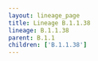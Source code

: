 ```yaml
---
layout: lineage_page
title: Lineage B.1.1.38
lineage: B.1.1.38
parent: B.1.1
children: ['B.1.1.38']
---
```

